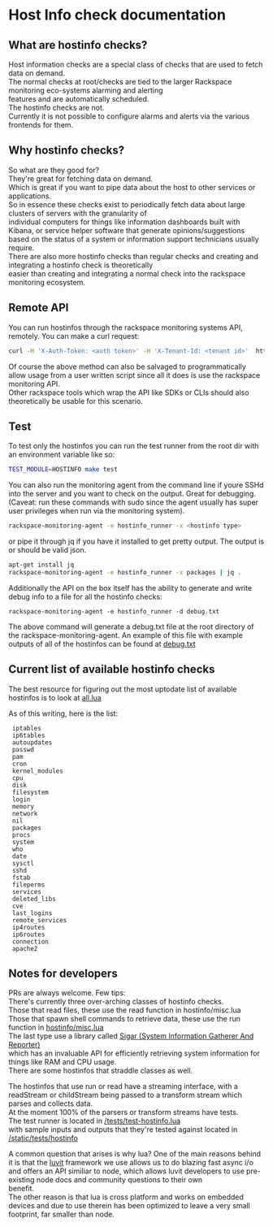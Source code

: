 # Host Info check documentation

## What are hostinfo checks?

Host information checks are a special class of checks that are used to fetch data on demand.   
The normal checks at root/checks are tied to the larger Rackspace monitoring eco-systems alarming and alerting  
features and are automatically scheduled.  
The hostinfo checks are not.  
Currently it is not possible to configure alarms and alerts via the various frontends for them.  

## Why hostinfo checks?

So what are they good for?  
They're great for fetching data on demand.  
Which is great if you want to pipe data about the host to other services or applications.  
So in essence these checks exist to periodically fetch data about large clusters of servers with the granularity of  
individual computers for things like information dashboards built with Kibana, or service helper software that generate 
opinions/suggestions based on the status of a system or information support technicians usually require.  
There are also more hostinfo checks than regular checks and creating and integrating a hostinfo check is theoretically  
easier than creating and integrating a normal check into the rackspace monitoring ecosystem.  

## Remote API

You can run hostinfos through the rackspace monitoring systems API, remotely. 
You can make a curl request:
```sh
curl -H 'X-Auth-Token: <auth token>' -H 'X-Tenant-Id: <tenant id>'  https://monitoring.api.rackspacecloud.com/v1.0/agents/<agent_id>/host_info/<hostinfo_type>
```
Of course the above method can also be salvaged to programmatically allow usage from a user written script since all it 
does is use the rackspace monitoring API.  
Other rackspace tools which wrap the API like SDKs or CLIs should also theoretically be usable for this scenario.

## Test

To test only the hostinfos you can run the test runner from the root dir with an environment variable like so: 
```sh
TEST_MODULE=HOSTINFO make test
```

You can also run the monitoring agent from the command line if youre SSHd into the server and you want to check on the output. 
Great for debugging.(Caveat: run these commands with sudo since the agent usually has super user privileges
 when run via the monitoring system).
```sh
rackspace-monitoring-agent -e hostinfo_runner -x <hostinfo type>
```
or pipe it through jq if you have it installed to get pretty output. The output is or should be valid json. 
```sh
apt-get install jq
rackspace-monitoring-agent -e hostinfo_runner -x packages | jq .
```
Additionally the API on the box itself has the ability to generate and write debug info to a file for all the hostinfo checks:  
```
rackspace-monitoring-agent -e hostinfo_runner -d debug.txt
```
The above command will generate a debug.txt file at the root directory of the rackspace-monitoring-agent.
An example of this file with example outputs of all of the hostinfos can be found at [debug.txt](https://github.com/virgo-agent-toolkit/rackspace-monitoring-agent/blob/master/hostinfo/debug.txt)

## Current list of available hostinfo checks

The best resource for figuring out the most uptodate list of available hostinfos is to look at [all.lua](https://github.com/virgo-agent-toolkit/rackspace-monitoring-agent/blob/master/hostinfo/all.lua)

As of this writing, here is the list:

```
 iptables  
 ip6tables  
 autoupdates  
 passwd  
 pam  
 cron  
 kernel_modules  
 cpu  
 disk  
 filesystem  
 login  
 memory  
 network  
 nil  
 packages  
 procs  
 system  
 who  
 date  
 sysctl  
 sshd  
 fstab  
 fileperms  
 services  
 deleted_libs  
 cve  
 last_logins  
 remote_services  
 ip4routes  
 ip6routes
 connection
 apache2
```

## Notes for developers

PRs are always welcome. Few tips:  
There's currently three over-arching classes of hostinfo checks.  
Those that read files, these use the read function in hostinfo/misc.lua  
Those that spawn shell commands to retrieve data, these use the run function in [hostinfo/misc.lua](https://github.com/virgo-agent-toolkit/rackspace-monitoring-agent/blob/master/hostinfo/misc.lua)  
The last type use a library called [Sigar (System Information Gatherer And Reporter)](https://github.com/hyperic/sigar)  
 which has an invaluable API for efficiently retrieving system information for things like RAM and CPU usage.  
There are some hostinfos that straddle classes as well.  

The hostinfos that use run or read have a streaming interface, with a readStream or childStream being passed to a transform stream which parses and collects data.  
At the moment 100% of the parsers or transform streams have tests.  
The test runner is located in [<root>/tests/test-hostinfo.lua](https://github.com/virgo-agent-toolkit/rackspace-monitoring-agent/blob/master/tests/test-hostinfo.lua)  
with sample inputs and outputs that they're tested against located in [<root>/static/tests/hostinfo](https://github.com/virgo-agent-toolkit/rackspace-monitoring-agent/tree/master/static/tests/hostinfo)  

A common question that arises is why lua?
One of the main reasons behind it is that the [luvit](https://luvit.io/) framework we use allows us to do blazing fast async i/o and offers an API similiar to node, which allows luvit developers to use pre-existing node docs and community questions to their own  
benefit.   
The other reason is that lua is cross platform and works on embedded devices and due to use therein has been optimized to leave a very small footprint, far smaller than node.  
